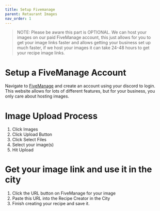 ```yaml
---
title: Setup Fivemanage
parent: Retaurant Images
nav_order: 1
---
```


> NOTE: Please be aware this part is OPTIONAL. We can host your images on our paid FiveManage account, this just allows for you to get your image links faster and allows getting your business set up much faster, if we host your images it can take 24-48 hours to get your recipe image links. 
 
# Setup a FiveManage Account

Navigate to [FiveManage](https://fivemanage.com) and create an account using your discord to login. This website allows for lots of different features, but for your business, you only care about hosting images. 

# Image Upload Process

1. Click Images
2. Click Upload Button
3. Click Select Files
4. Select your image(s)
5. Hit Upload

# Get your image link and use it in the city
1. Click the URL button on FiveManage for your image
2. Paste this URL into the Recipe Creator in the City
3. Finish creating your recipe and save it.

